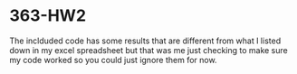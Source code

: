 # 363-HW2
The inclduded code has some results that are different from what I listed down in my excel spreadsheet but that was me just checking to make sure my code worked so you could just ignore them for now.
